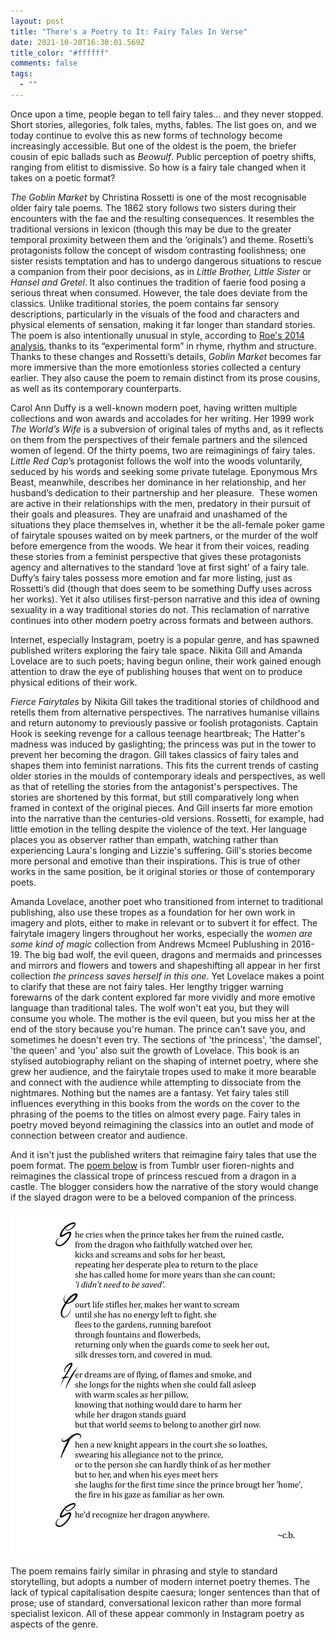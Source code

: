 ```yaml
---
layout: post
title: "There's a Poetry to It: Fairy Tales In Verse"
date: 2021-10-20T16:30:01.569Z
title_color: "#ffffff"
comments: false
tags:
  - ""
---
```

Once upon a time, people began to tell fairy tales... and they never stopped. Short stories, allegories, folk tales, myths, fables. The list goes on, and we today continue to evolve this as new forms of technology become increasingly accessible. But one of the oldest is the poem, the briefer cousin of epic ballads such as *Beowulf*. Public perception of poetry shifts, ranging from elitist to dismissive. So how is a fairy tale changed when it takes on a poetic format?

*The Goblin Market* by Christina Rossetti is one of the most recognisable older fairy tale poems. The 1862 story follows two sisters during their encounters with the fae and the resulting consequences. It resembles the traditional versions in lexicon (though this may be due to the greater temporal proximity between them and the ‘originals’) and theme. Rosetti’s protagonists follow the concept of wisdom contrasting foolishness; one sister resists temptation and has to undergo dangerous situations to rescue a companion from their poor decisions, as in *Little Brother, Little Sister* or *Hansel and Gretel*. It also continues the tradition of faerie food posing a serious threat when consumed. However, the tale does deviate from the classics. Unlike traditional stories, the poem contains far sensory descriptions, particularly in the visuals of the food and characters and physical elements of sensation, making it far longer than standard stories. The poem is also intentionally unusual in style, according to [Roe's 2014 analysis](https://www.bl.uk/romantics-and-victorians/articles/an-introduction-to-goblin-market), thanks to its “experimental form” in rhyme, rhythm and structure. Thanks to these changes and Rossetti’s details, *Goblin Market* becomes far more immersive than the more emotionless stories collected a century earlier. They also cause the poem to remain distinct from its prose cousins, as well as its contemporary counterparts.

Carol Ann Duffy is a well-known modern poet, having written multiple collections and won awards and accolades for her writing. Her 1999 work *The World’s Wife* is a subversion of original tales of myths and, as it reflects on them from the perspectives of their female partners and the silenced women of legend. Of the thirty poems, two are reimaginings of fairy tales. *Little Red Cap*’s protagonist follows the wolf into the woods voluntarily, seduced by his words and seeking some private tutelage. Eponymous Mrs Beast, meanwhile, describes her dominance in her relationship, and her husband’s dedication to their partnership and her pleasure.  These women are active in their relationships with the men, predatory in their pursuit of their goals and pleasures. They are unafraid and unashamed of the situations they place themselves in, whether it be the all-female poker game of fairytale spouses waited on by meek partners, or the murder of the wolf before emergence from the woods. We hear it from their voices, reading these stories from a feminist perspective that gives these protagonists agency and alternatives to the standard ‘love at first sight’ of a fairy tale. Duffy’s fairy tales possess more emotion and far more listing, just as Rossetti’s did (though that does seem to be something Duffy uses across her works). Yet it also utilises first-person narrative and this idea of owning sexuality in a way traditional stories do not. This reclamation of narrative continues into other modern poetry across formats and between authors.

Internet, especially Instagram, poetry is a popular genre, and has spawned published writers exploring the fairy tale space. Nikita Gill and Amanda Lovelace are to such poets; having begun online, their work gained enough attention to draw the eye of publishing houses that went on to produce physical editions of their work.



*Fierce Fairytales* by Nikita Gill takes the traditional stories of childhood and retells them from alternative perspectives. The narratives humanise villains and return autonomy to previously passive or foolish protagonists. Captain Hook is seeking revenge for a callous teenage heartbreak; The Hatter's madness was induced by gaslighting; the princess was put in the tower to prevent her becoming the dragon. Gill takes classics of fairy tales and shapes them into feminist narrations. This fits the current trends of casting older stories in the moulds of contemporary ideals and perspectives, as well as that of retelling the stories from the antagonist's perspectives. The stories are shortened by this format, but still comparatively long when framed in context of the original pieces. And Gill inserts far more emotion into the narrative than the centuries-old versions. Rossetti, for example, had little emotion in the telling despite the violence of the text. Her language places you as observer rather than empath, watching rather than experiencing Laura's longing and Lizzie's suffering. Gill's stories become more personal and emotive than their inspirations. This is true of other works in the same position, be it original stories or those of contemporary poets.

Amanda Lovelace, another poet who transitioned from internet to traditional publishing, also use these tropes as a foundation for her own work in imagery and plots, either to make in relevant or to subvert it for effect. The fairytale imagery lingers throughout her works, especially the *women are some kind of magic* collection from Andrews Mcmeel Publushing in 2016-19. The big bad wolf, the evil queen, dragons and mermaids and princesses and mirrors and flowers and towers and shapeshifting all appear in her first collection *the princess saves herself in this one*. Yet Lovelace makes a point to clarify that these are not fairy tales. Her lengthy trigger warning forewarns of the dark content explored far more vividly and more emotive language than traditional tales. The wolf won't eat you, but they will consume you whole. The mother is the evil queen, but you miss her at the end of the story because you're human. The prince can't save you, and sometimes he doesn't even try. The sections of 'the princess', 'the damsel', 'the queen' and 'you' also suit the growth of Lovelace. This book is an stylised autobiography reliant on the shaping of internet poetry, where she grew her audience, and the fairytale tropes used to make it more bearable and connect with the audience while attempting to dissociate from the nightmares. Nothing but the names are a fantasy. Yet fairy tales still influences everything in this books from the words on the cover to the phrasing of the poems to the titles on almost every page. Fairy tales in poetry moved beyond reimagining the classics into an outlet and mode of connection between creator and audience.

And it isn't just the published writers that reimagine fairy tales that use the poem format. The [poem below](https://fioren-nights.tumblr.com/post/128616392320) is from Tumblr user fioren-nights and reimagines the classical trope of princess rescued from a dragon in a castle. The blogger considers how the narrative of the story would change if the slayed dragon were to be a beloved companion of the princess.

![](../uploads/article13-tumblrdragonpoem.png)

The poem remains fairly similar in phrasing and style to standard storytelling, but adopts a number of modern internet poetry themes. The lack of typical capitalisation despite caesura; longer sentences than that of prose; use of standard, conversational lexicon rather than more formal specialist lexicon. All of these appear commonly in Instagram poetry as aspects of the genre.